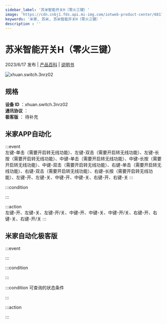 ```yaml
---
sidebar_label: '苏米智能开关H（零火三键）'
image: 'https://cdn.cnbj1.fds.api.mi-img.com/iotweb-product-center/681752674d99679107d5d813ab8fd1cd_1684739227706.png?GalaxyAccessKeyId=AKVGLQWBOVIRQ3XLEW&Expires=9223372036854775807&Signature=lDLlOdvhXPVr9Phdn7GDt65hEHM='
keywords: '米家, 苏米, 苏米智能开关H（零火三键）'
description : ''
---
```

# 苏米智能开关H（零火三键）

2023/6/17 发布 | [产品百科](https://home.mi.com/webapp/content/baike/product/index.html?model=xhuan.switch.3nrz02/) | [说明书](https://home.mi.com/views/introduction.html?model=xhuan.switch.3nrz02&region=cn)

![xhuan.switch.3nrz02](https://cdn.cnbj1.fds.api.mi-img.com/iotweb-product-center/681752674d99679107d5d813ab8fd1cd_1684739227706.png?GalaxyAccessKeyId=AKVGLQWBOVIRQ3XLEW&Expires=9223372036854775807&Signature=lDLlOdvhXPVr9Phdn7GDt65hEHM=)

## 规格  
> 
**设备 ID** ：xhuan.switch.3nrz02  
**通讯协议** ：  
**极客版**  ： 待补充 


## 米家APP自动化  

:::event  
左键-单击（需要开启转无线功能）、左键-双击（需要开启转无线功能）、左键-长按（需要开启转无线功能）、中键-单击（需要开启转无线功能）、中键-长按（需要开启转无线功能）、中键-双击（需要开启转无线功能）、右键-单击（需要开启转无线功能）、右键-双击（需要开启转无线功能）、右键-长按（需要开启转无线功能）、左键-开、左键-关、中键-开、中键-关、右键-开、右键-关
:::

:::condition  

:::

:::action   
左键-开、左键-关、左键-开/关、中键-开、中键-关、中键-开/关、右键-开、右键-关、右键-开/关
:::

## 米家自动化极客版  

:::event  

:::

:::condition  

:::

:::condition 可查询的状态条件  

:::

:::action  

:::

        
